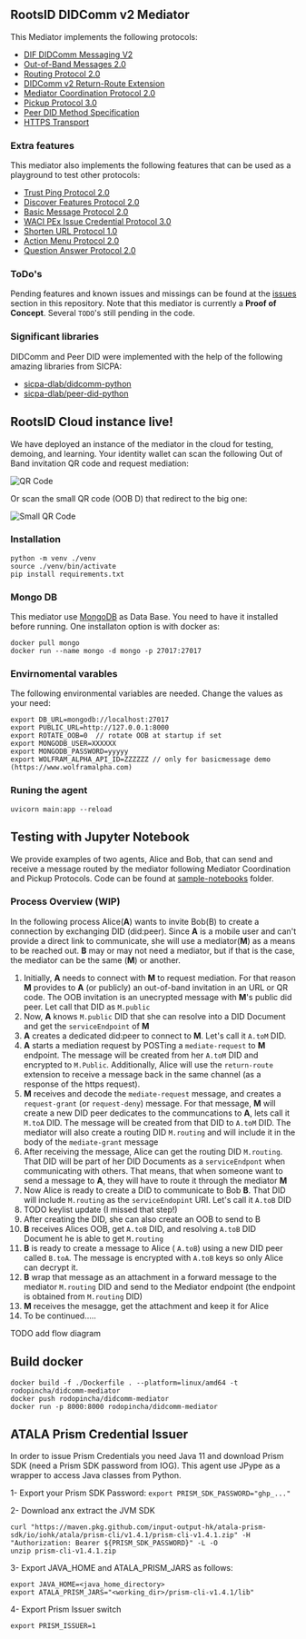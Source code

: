 ## RootsID DIDComm v2 Mediator

This Mediator implements the following protocols:

* [DIF DIDComm Messaging V2](https://identity.foundation/didcomm-messaging/spec/)
* [Out-of-Band Messages 2.0](https://identity.foundation/didcomm-messaging/spec/#out-of-band-messages)
* [Routing Protocol 2.0](https://identity.foundation/didcomm-messaging/spec/#routing-protocol-20)
* [DIDComm v2 Return-Route Extension](https://github.com/decentralized-identity/didcomm-messaging/blob/main/extensions/return_route/main.md)
* [Mediator Coordination Protocol 2.0](https://didcomm.org/mediator-coordination/2.0/)
* [Pickup Protocol 3.0](https://didcomm.org/pickup/3.0/)
* [Peer DID Method Specification](https://identity.foundation/peer-did-method-spec/)
* [HTTPS Transport](https://identity.foundation/didcomm-messaging/spec/#https)

### Extra features
This mediator also implements the following features that can be used as a playground to test other protocols:
* [Trust Ping Protocol 2.0](https://identity.foundation/didcomm-messaging/spec/#trust-ping-protocol-20)
* [Discover Features Protocol 2.0](https://identity.foundation/didcomm-messaging/spec/#discover-features-protocol-20)
* [Basic Message Protocol 2.0](https://didcomm.org/basicmessage/2.0/)
* [WACI PEx Issue Credential Protocol 3.0]()
* [Shorten URL Protocol 1.0]()
* [Action Menu Protocol 2.0](https://didcomm.org/action-menu/2.0/)
* [Question Answer Protocol 2.0]()

### ToDo's
Pending features and known issues and missings can be found at the [issues]([issues](https://github.com/roots-id/didcomm-mediator/issues)) section in this repository.
Note that this mediator is currently a **Proof of Concept**. Several `TODO`'s still pending in the code.

### Significant libraries
DIDComm and Peer DID were implemented with the help of the following amazing libraries from SICPA:
* [sicpa-dlab/didcomm-python](https://github.com/sicpa-dlab/didcomm-python)
* [sicpa-dlab/peer-did-python](https://github.com/sicpa-dlab/peer-did-python)

## RootsID Cloud instance live!
We have deployed an instance of the mediator in the cloud for testing, demoing, and learning.
Your identity wallet can scan the following Out of Band invitation QR code and request mediation:

![QR Code](https://mediator.rootsid.cloud/oob_qrcode)

Or scan the small QR code (OOB D) that redirect to the big one:

![Small QR Code](https://mediator.rootsid.cloud/oob_small_qrcode)


### Installation
```
python -m venv ./venv 
source ./venv/bin/activate
pip install requirements.txt
```
### Mongo DB
This mediator use [MongoDB](https://www.mongodb.com) as Data Base. You need to have it installed before running. One installaton option is with docker as:
```
docker pull mongo
docker run --name mongo -d mongo -p 27017:27017
```

### Envirnomental varables
The following environmental variables are needed. Change the values as your need:
```
export DB_URL=mongodb://localhost:27017
export PUBLIC_URL=http://127.0.0.1:8000
export ROTATE_OOB=0  // rotate OOB at startup if set
export MONGODB_USER=XXXXXX
export MONGODB_PASSWORD=yyyyy
export WOLFRAM_ALPHA_API_ID=ZZZZZZ // only for basicmessage demo (https://www.wolframalpha.com)
```

### Runing the agent
```
uvicorn main:app --reload
```

## Testing with Jupyter Notebook
We provide examples of two agents, Alice and Bob, that can send and receive a message routed by the mediator following Mediator Coordination and Pickup Protocols. Code can be found at [sample-notebooks](https://github.com/roots-id/didcomm-mediator/tree/main/sample-notebooks) folder.

### Process Overview (WIP)
In the following process Alice(**A**) wants to invite Bob(B) to create a connection by exchanging DID (did:peer). Since **A** is a mobile user and can't provide a direct link to communicate, she will use a mediator(**M**) as a means to be reached out. **B** may or may not  need a mediator, but if that is the case, the mediator can be the same (**M**) or another.

1. Initially, **A** needs to connect with **M** to request mediation. For that reason **M** provides to **A** (or publicly) an out-of-band invitation in an URL or QR code. The OOB invitation is an unecrypted message with **M**'s public did peer. Let call that DID as `M.public`
2. Now, **A** knows `M.public` DID that she can resolve into a DID Document and get the `serviceEndpoint` of **M**
3. **A** creates a dedicated did:peer to connect to **M**. Let's call it `A.toM` DID.
4. **A** starts a mediation request  by POSTing a `mediate-request` to **M** endpoint. The message will be created from her `A.toM` DID and encrypted to `M.Public`. Additionally, Alice will use the `return-route` extension to receive a message back in the same channel (as a response of the https request).
5. **M** receives and decode the `mediate-request` message, and creates a `request-grant` (or `request-deny`) message. For that message, **M** will create a new DID peer dedicates to the communcations to **A**, lets call it `M.toA` DID. The message will be created from that DID to `A.toM` DID. The mediator will also create a routing DID `M.routing` and will include it in the body of the `mediate-grant` message
6. After receiving the message, Alice can get the routing DID `M.routing`. That DID will be part of her DID Documents as a `serviceEndpont` when communicating with others. That means, that when someone want to send a message to **A**, they will have to route it through the mediator **M**
7. Now Alice is ready to create a DID to communicate to Bob **B**. That DID will include `M.routing` as the `serviceEndopint` URI. Let's call it `A.toB` DID
8. TODO keylist update (I missed that step!)
9. After creating the DID, she can also create an OOB to send to B
10. **B** receives Alices OOB, get `A.toB` DID, and resolving `A.toB` DID Document he is able to get `M.routing`
11. **B** is ready to create a message to Alice ( `A.toB`) using a new DID peer called `B.toA`. The message is encrypted with `A.toB` keys so only Alice can decrypt it.
12. **B** wrap that message as an attachment in a forward message to the mediator `M.routing` DID and send to the Mediator endpoint (the endpoint is obtained from `M.routing` DID)
13. **M** receives the mesagge, get the attachment and keep it for Alice
14. To be continued.....

TODO add flow diagram

## Build docker
```
docker build -f ./Dockerfile . --platform=linux/amd64 -t rodopincha/didcomm-mediator
docker push rodopincha/didcomm-mediator 
docker run -p 8000:8000 rodopincha/didcomm-mediator
```

## ATALA Prism Credential Issuer
In order to issue Prism Credentials you need Java 11 and download Prism SDK (need a Prism SDK password from IOG). This agent use JPype as a wrapper to access Java classes from Python. 

1- Export your Prism SDK Password: `export PRISM_SDK_PASSWORD="ghp_..."`

2- Download anx extract the JVM SDK
```
curl "https://maven.pkg.github.com/input-output-hk/atala-prism-sdk/io/iohk/atala/prism-cli/v1.4.1/prism-cli-v1.4.1.zip" -H "Authorization: Bearer ${PRISM_SDK_PASSWORD}" -L -O
unzip prism-cli-v1.4.1.zip
```
3- Export JAVA_HOME and ATALA_PRISM_JARS as follows:
```
export JAVA_HOME=<java_home_directory>
export ATALA_PRISM_JARS="<working_dir>/prism-cli-v1.4.1/lib"
```
4- Export Prism Issuer switch
```
export PRISM_ISSUER=1
```
